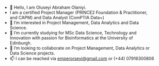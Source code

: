 - 👋 Hello, I am Oluseyi Abraham Olaniyi.
- I am a certified Project Manager (PRINCE2 Foundation & Practitioner, and CAPM) and  Data Analyst (ComPTIA Data+)
- 👀 I’m interested in Project Management, Data Analytics and Data Science.
- 🌱 I’m currently studying for MSc Data Science, Technology and Innovation with passion for Bioinformatics at the University of Edinburgh.
- 💞️ I’m looking to collaborate on Project Management, Data Analytics or Data Science projects. 
- 📫 I can be reached via emperorseyi@gmail.com or (+44) 07916300806

<!---
EmperorSeyi/EmperorSeyi is a ✨ special ✨ repository because its `README.md` (this file) appears on your GitHub profile.
You can click the Preview link to take a look at your changes.
--->
